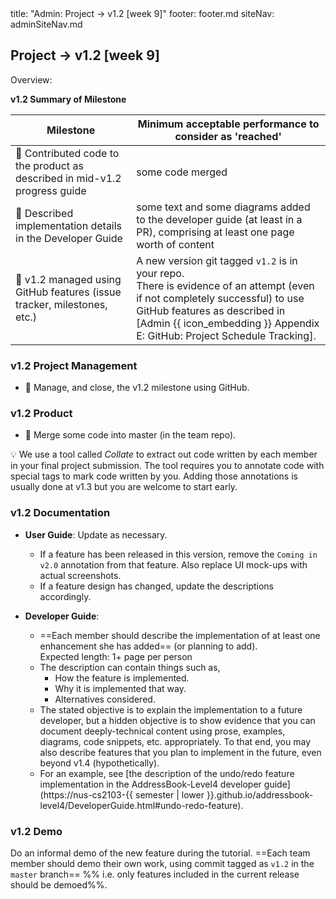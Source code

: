 <frontmatter>
title: "Admin: Project → v1.2 [week 9]"
footer: footer.md
siteNav: adminSiteNav.md
</frontmatter>

<link rel="stylesheet" href="../css/main.css">
<link rel="stylesheet" href="../css/admin.css">

<include src="../common/header.md" />

<div class="website-content" id="main">

<div id="title">

## Project → v1.2 [week 9]
</div>
<div id="body">

<tip-box>

Overview: <include src="project-timeline.md#v12-overview" inline />
</tip-box> 

**v1.2 Summary of Milestone**

Milestone | Minimum acceptable performance to consider as 'reached'
--------- | -------------------------------------------------------
:bust_in_silhouette: Contributed code to the product as described in mid-v1.2 progress guide | some code merged
:bust_in_silhouette: Described implementation details in the Developer Guide | some text and some diagrams added to the developer guide (at least in a PR), comprising at least one page worth of content
:busts_in_silhouette: v1.2 managed using GitHub features (issue tracker, milestones, etc.) | A new version git tagged `v1.2` is in your repo.<br> There is evidence of an attempt (even if not completely successful) to use GitHub features as described in <trigger trigger="click" for="modal:v12-projectTracking">[Admin {{ icon_embedding }} Appendix E: GitHub: Project Schedule Tracking]</trigger>. 

  
### v1.2 Project Management

* :busts_in_silhouette: Manage, and close, the v1.2 milestone using GitHub.

### v1.2 Product

* :bust_in_silhouette: Merge some code into master (in the team repo).  

<tip-box> 

:bulb: We use a tool called _Collate_ to extract out code written by each member in your final project submission. The tool requires you to annotate code with special tags to mark code written by you. Adding those annotations is usually done at v1.3 but you are welcome to start early. 

<panel header="**How to collate code for grading**" no-close>
  <include src="collate.fr" />
</panel><p/>

</tip-box>

### v1.2 Documentation

* **User Guide**: Update as necessary.
  * If a feature has been released in this version, remove the `Coming in v2.0` annotation from that feature. Also replace UI mock-ups with actual screenshots.
  * If a feature design has changed, update the descriptions accordingly.

* **Developer Guide**:
  * ==Each member should describe the implementation of at least one enhancement she has added== (or planning to add). <br>
    Expected length: 1+ page per person
  * The description can contain things such as,
    * How the feature is implemented.
    * Why it is implemented that way.
    * Alternatives considered.
  * The stated objective is to explain the implementation to a future developer, but a hidden objective is to show evidence that you can document deeply-technical content using prose, examples, diagrams, code snippets, etc. appropriately. To that end, you may also describe features that you plan to implement in the future, even beyond v1.4 (hypothetically).
  * For an example, see [the description of the undo/redo feature implementation in the AddressBook-Level4 developer guide](https://nus-cs2103-{{ semester | lower }}.github.io/addressbook-level4/DeveloperGuide.html#undo-redo-feature).
  

### v1.2 Demo

Do an informal demo of the new feature during the tutorial. ==Each team member should demo their own work, using commit tagged as `v1.2` in the `master` branch== %%&nbsp;i.e. only features included in the current release should be demoed%%.

</div>
</div>